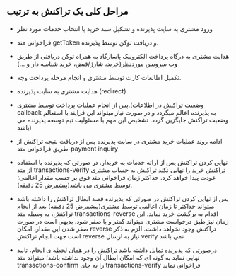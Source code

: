 ## مراحل کلی یک تراکنش به ترتیب
- ورود مشتری به سایت پذیرنده و تشکیل سبد خرید یا انتخاب خدمات مورد نظر
- فراخوانی متد getToken و دریافت توکن توسط پذیرنده.
- هدایت مشتری به درگاه پرداخت الکترونیک پاسارگاد به همراه توکن دریافتی از طریق وب سرویس موردنظر(خرید،
شارژ/قبض، خرید شناسه دار و ...)
-  تکمیل اطالعات کارت توسط مشتری و انجام مرحله پرداخت وجه.
-  هدایت مشتری به سایت پذیرنده (redirect)
-  پس از انجام عملیات پرداخت توسط مشتری.(وضعیت تراکنش در اطلاعات callback به پذیرنده اعالم میگردد و در صورت نیاز میتواند این فرایند با استعالم وضعیت تراکنش جایگزین
گردد. تشخیص این مهم با مسئولیت تیم توسعه پذیرنده می باشد)
-  ادامه روند عملیات خرید مشتری در سایت پذیرنده پس از دریافت نتیجه تراکنش از طریق فراخوانی متد-payment
inquiry
-  نهایی کردن تراکنش پس از ارائه خدمات به خریدار. در صورتی که پذیرنده با استفاده از متد transactions-verify
تراکنش خرید را نهایی نکند تراکنش به حساب مشتری عودت پیدا خواهد کرد. حداکثر زمان فراخوانی متد فوق بر
حسب مقدار اعالمی؛ توسط مشتری می باشد(پیشفرض 25 دقیقه).

- پس از نهایی کردن تراکنش در صورتی که پذیرنده قصد ابطال تراکنش را داشته باشد میتواند حداکثر تا زمان اعالمی
توسط مشتری(پیشفرض 25 دقیقه) بعد از انجام تراکنش، به وسیله متد transactions-reverse اقدام به برگشت
خرید نماید. این زمان نیز طبق درخواست مشتری میتواند کمتر و یا صفر شود. بدیهی است در صورت صفر شدن این
مقدار، امکان reverse تراکنش وجود نخواهد داشت. الزم به ذکر است جهت انجام تراکنش reverse نیاز به ارسال
verify نمی باشد
- درصورتی که پذیرنده تمایل داشته باشد تراکنش را در همان لحظه ی انجام، تایید نهایی نماید به گونه ای که امکان
ابطال آن وجود نداشته باشد؛ میتواند متد transactions-confirm را به جای transactions-verify  فراخوانی نماید
